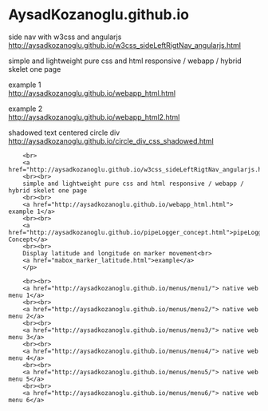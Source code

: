 # AysadKozanoglu.github.io
 side nav with w3css and angularjs <br>
 http://aysadkozanoglu.github.io/w3css_sideLeftRigtNav_angularjs.html
 
 simple and lightweight pure css and html responsive / webapp / hybrid skelet one page 
 
 example 1<br>
 http://aysadkozanoglu.github.io/webapp_html.html
 
 example 2<br>
 http://aysadkozanoglu.github.io/webapp_html2.html
 
 shadowed text centered circle div <br>
 http://aysadkozanoglu.github.io/circle_div_css_shadowed.html

        <br>
        <a href="http://aysadkozanoglu.github.io/w3css_sideLeftRigtNav_angularjs.html">link</a>
        <br><br>
        simple and lightweight pure css and html responsive / webapp / hybrid skelet one page
        <br><br>
        <a href="http://aysadkozanoglu.github.io/webapp_html.html"> example 1</a>
        <br><br>
        <a href="http://aysadkozanoglu.github.io/pipeLogger_concept.html">pipeLogger Concept</a>
        <br><br>
        Display latitude and longitude on marker movement<br>
        <a href="mabox_marker_latitude.html">example</a>
        </p>

        <br><br>
        <a href="http://aysadkozanoglu.github.io/menus/menu1/"> native web menu 1</a>
        <br><br>
        <a href="http://aysadkozanoglu.github.io/menus/menu2/"> native web menu 2</a>
        <br><br>
        <a href="http://aysadkozanoglu.github.io/menus/menu3/"> native web menu 3</a>
        <br><br>
        <a href="http://aysadkozanoglu.github.io/menus/menu4/"> native web menu 4</a>
        <br><br>
        <a href="http://aysadkozanoglu.github.io/menus/menu5/"> native web menu 5</a>
        <br><br>
        <a href="http://aysadkozanoglu.github.io/menus/menu6/"> native web menu 6</a>

